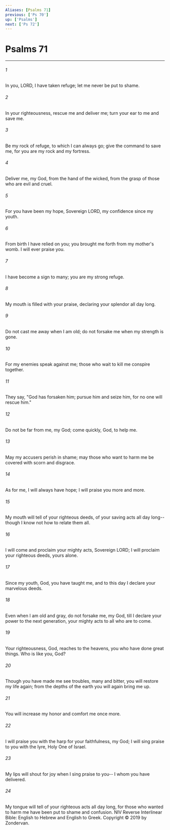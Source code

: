 ```yaml
---
Aliases: [Psalms 71]
previous: ['Ps 70']
up: ['Psalms']
next: ['Ps 72']
---
```

# Psalms 71

***


###### 1 
In you, LORD, I have taken refuge; let me never be put to shame. 

###### 2 
In your righteousness, rescue me and deliver me; turn your ear to me and save me. 

###### 3 
Be my rock of refuge, to which I can always go; give the command to save me, for you are my rock and my fortress. 

###### 4 
Deliver me, my God, from the hand of the wicked, from the grasp of those who are evil and cruel. 

###### 5 
For you have been my hope, Sovereign LORD, my confidence since my youth. 

###### 6 
From birth I have relied on you; you brought me forth from my mother's womb. I will ever praise you. 

###### 7 
I have become a sign to many; you are my strong refuge. 

###### 8 
My mouth is filled with your praise, declaring your splendor all day long. 

###### 9 
Do not cast me away when I am old; do not forsake me when my strength is gone. 

###### 10 
For my enemies speak against me; those who wait to kill me conspire together. 

###### 11 
They say, "God has forsaken him; pursue him and seize him, for no one will rescue him." 

###### 12 
Do not be far from me, my God; come quickly, God, to help me. 

###### 13 
May my accusers perish in shame; may those who want to harm me be covered with scorn and disgrace. 

###### 14 
As for me, I will always have hope; I will praise you more and more. 

###### 15 
My mouth will tell of your righteous deeds, of your saving acts all day long-- though I know not how to relate them all. 

###### 16 
I will come and proclaim your mighty acts, Sovereign LORD; I will proclaim your righteous deeds, yours alone. 

###### 17 
Since my youth, God, you have taught me, and to this day I declare your marvelous deeds. 

###### 18 
Even when I am old and gray, do not forsake me, my God, till I declare your power to the next generation, your mighty acts to all who are to come. 

###### 19 
Your righteousness, God, reaches to the heavens, you who have done great things. Who is like you, God? 

###### 20 
Though you have made me see troubles, many and bitter, you will restore my life again; from the depths of the earth you will again bring me up. 

###### 21 
You will increase my honor and comfort me once more. 

###### 22 
I will praise you with the harp for your faithfulness, my God; I will sing praise to you with the lyre, Holy One of Israel. 

###### 23 
My lips will shout for joy when I sing praise to you-- I whom you have delivered. 

###### 24 
My tongue will tell of your righteous acts all day long, for those who wanted to harm me have been put to shame and confusion. NIV Reverse Interlinear Bible: English to Hebrew and English to Greek. Copyright © 2019 by Zondervan.
